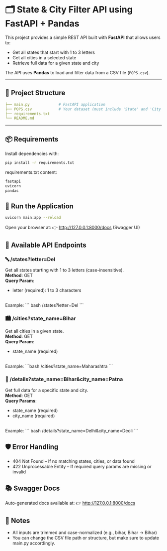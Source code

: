 # 🗂️ State & City Filter API using FastAPI + Pandas

This project provides a simple REST API built with **FastAPI** that allows users to:

- Get all states that start with 1 to 3 letters
- Get all cities in a selected state
- Retrieve full data for a given state and city

The API uses **Pandas** to load and filter data from a CSV file (`POPS.csv`).

---

## 📁 Project Structure

```yaml
├── main.py             # FastAPI application
├── POPS.csv            # Your dataset (must include 'State' and 'City' columns)
├── requirements.txt
└── README.md
```

---

## 📦 Requirements

Install dependencies with:

```bash
pip install -r requirements.txt
```

requirements.txt content:

```bash
fastapi
uvicorn
pandas
```

## 🚀 Run the Application

```bash
uvicorn main:app --reload
```

Open your browser at: 👉 http://127.0.0.1:8000/docs (Swagger UI)

## 🧪 Available API Endpoints
### 🔤 /states?letter=Del
Get all states starting with 1 to 3 letters (case-insensitive).<br>
**Method**: GET<br>
**Query Param**:<br>
* letter (required): 1 to 3 characters
<br>
Example:
``` bash
/states?letter=Del
```

### 🏙️ /cities?state_name=Bihar
Get all cities in a given state.<br>
**Method**: GET<br>
**Query Param**:<br>
* state_name (required)
<br>
Example:
```bash
/cities?state_name=Maharashtra
```

### 📄 /details?state_name=Bihar&city_name=Patna
Get full data for a specific state and city.<br>
**Method**: GET<br>
**Query Params**:<br>
* state_name (required)
* city_name (required)
<br>
Example:
``` bash
/details?state_name=Delhi&city_name=Deoli
```

## 🛡️ Error Handling
* 404 Not Found – If no matching states, cities, or data found
* 422 Unprocessable Entity – If required query params are missing or invalid

## 📚 Swagger Docs
Auto-generated docs available at:
👉 http://127.0.0.1:8000/docs

## 🧼 Notes
* All inputs are trimmed and case-normalized (e.g., bihar, Bihar → Bihar) <br>
* You can change the CSV file path or structure, but make sure to update main.py accordingly.